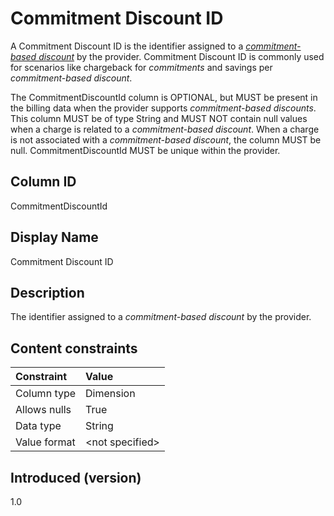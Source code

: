 # Commitment Discount ID

A Commitment Discount ID is the identifier assigned to a [*commitment-based discount*](#glossary:commitment-based-discount) by the provider. Commitment Discount ID is commonly used for scenarios like chargeback for *commitments* and savings per *commitment-based discount*.

The CommitmentDiscountId column is OPTIONAL, but MUST be present in the billing data when the provider supports *commitment-based discounts*. This column MUST be of type String and MUST NOT contain null values when a charge is related to a *commitment-based discount*. When a charge is not associated with a *commitment-based discount*, the column MUST be null. CommitmentDiscountId MUST be unique within the provider.

## Column ID

CommitmentDiscountId

## Display Name

Commitment Discount ID

## Description

The identifier assigned to a *commitment-based discount* by the provider.

## Content constraints

|    Constraint   |      Value       |
|:----------------|:-----------------|
| Column type     | Dimension        |
| Allows nulls    | True             |
| Data type       | String           |
| Value format    | \<not specified> |

## Introduced (version)

1.0
